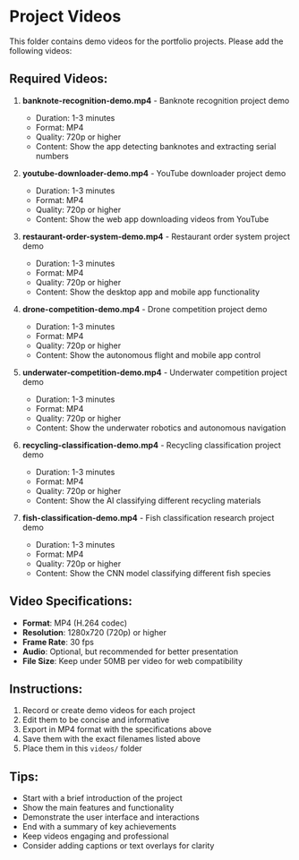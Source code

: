 # Project Videos

This folder contains demo videos for the portfolio projects. Please add the following videos:

## Required Videos:

1. **banknote-recognition-demo.mp4** - Banknote recognition project demo
   - Duration: 1-3 minutes
   - Format: MP4
   - Quality: 720p or higher
   - Content: Show the app detecting banknotes and extracting serial numbers

2. **youtube-downloader-demo.mp4** - YouTube downloader project demo
   - Duration: 1-3 minutes
   - Format: MP4
   - Quality: 720p or higher
   - Content: Show the web app downloading videos from YouTube

3. **restaurant-order-system-demo.mp4** - Restaurant order system project demo
   - Duration: 1-3 minutes
   - Format: MP4
   - Quality: 720p or higher
   - Content: Show the desktop app and mobile app functionality

4. **drone-competition-demo.mp4** - Drone competition project demo
   - Duration: 1-3 minutes
   - Format: MP4
   - Quality: 720p or higher
   - Content: Show the autonomous flight and mobile app control

5. **underwater-competition-demo.mp4** - Underwater competition project demo
   - Duration: 1-3 minutes
   - Format: MP4
   - Quality: 720p or higher
   - Content: Show the underwater robotics and autonomous navigation

6. **recycling-classification-demo.mp4** - Recycling classification project demo
   - Duration: 1-3 minutes
   - Format: MP4
   - Quality: 720p or higher
   - Content: Show the AI classifying different recycling materials

7. **fish-classification-demo.mp4** - Fish classification research project demo
   - Duration: 1-3 minutes
   - Format: MP4
   - Quality: 720p or higher
   - Content: Show the CNN model classifying different fish species

## Video Specifications:

- **Format**: MP4 (H.264 codec)
- **Resolution**: 1280x720 (720p) or higher
- **Frame Rate**: 30 fps
- **Audio**: Optional, but recommended for better presentation
- **File Size**: Keep under 50MB per video for web compatibility

## Instructions:

1. Record or create demo videos for each project
2. Edit them to be concise and informative
3. Export in MP4 format with the specifications above
4. Save them with the exact filenames listed above
5. Place them in this `videos/` folder

## Tips:

- Start with a brief introduction of the project
- Show the main features and functionality
- Demonstrate the user interface and interactions
- End with a summary of key achievements
- Keep videos engaging and professional
- Consider adding captions or text overlays for clarity 